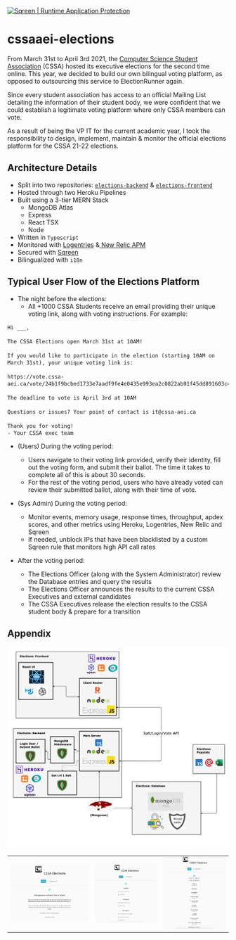 <a title="Realtime application protection" href="https://www.sqreen.com/?utm_source=badge"><img style="width:109px;height:36px" src="https://s3-eu-west-1.amazonaws.com/sqreen-assets/badges/20171107/sqreen-dark-badge.svg" alt="Sqreen | Runtime Application Protection" /></a>

# cssaaei-elections

From March 31st to April 3rd 2021, the [Computer Science Student Association](https://www.cssa-aei.ca/about/) (CSSA) hosted its executive elections for the second time online. This year, we decided to build our own bilingual voting platform, as opposed to outsourcing this service to ElectionRunner again. 

Since every student association has access to an official Mailing List detailing the information of their student body, we were confident that we could establish a legitimate voting platform where only CSSA members can vote.

As a result of being the VP IT for the current academic year, I took the responsibility to design, implement, maintain & monitor the official elections platform for the CSSA 21-22 elections.

## Architecture Details

- Split into two repositories: [`elections-backend`](https://github.com/CSSA-AEI/elections-backend) & [`elections-frontend`](https://github.com/CSSA-AEI/elections-frontend)
- Hosted through two Heroku Pipelines
- Built using a 3-tier MERN Stack
  - MongoDB Atlas
  - Express
  - React TSX
  - Node
- Written in `Typescript`
- Monitored with [Logentries](https://docs.logentries.com/docs/get-set-up) &[ New Relic APM](https://docs.newrelic.com/docs/apm/#:~:text=With%20New%20Relic's%20Application%20Performance,(non%2Dweb%20apps).)
- Secured with [Sqreen](https://docs.sqreen.com/)
- Bilingualized with `i18n`

## Typical User Flow of the Elections Platform

* The night before the elections:
  - All +1000 CSSA Students receive an email providing their unique voting link, along with voting instructions. For example:

```
Hi ___,

The CSSA Elections open March 31st at 10AM!

If you would like to participate in the election (starting 10AM on March 31st), your unique voting link is:

https://vote.cssa-aei.ca/vote/24b1f9bcbed1733e7aadf9fe4e0435e993ea2c0822ab91f45dd891603c4905b6

The deadline to vote is April 3rd at 10AM

Questions or issues? Your point of contact is it@cssa-aei.ca

Thank you for voting!
- Your CSSA exec team
```

* (Users) During the voting period: 
  - Users navigate to their voting link provided, verify their identity, fill out the voting form, and submit their ballot. The time it takes to complete all of this is about 30 seconds.
  - For the rest of the voting period, users who have already voted can review their submitted ballot, along with their time of vote.

* (Sys Admin) During the voting period:
  - Monitor events, memory usage, response times, throughput, apdex scores, and other metrics using Heroku, Logentries, New Relic and Sqreen
  - If needed, unblock IPs that have been blacklisted by a custom Sqreen rule that monitors high API call rates

* After the voting period:
  - The Elections Officer (along with the System Administrator) review the Database entries and query the results
  - The Elections Officer announces the results to the current CSSA Executives and external candidates
  - The CSSA Executives release the election results to the CSSA student body & prepare for a transition

## Appendix

<img src="./assets/stack.png"  width="800"/>

|                                                      |                                                    |                                                      |
| :---------------------------------------------------: | :------------------------------------------------: | :--------------------------------------------------: |
| <img src="./assets/landingPage_UI.png"  width="1000"/> | <img src="./assets/voteForm_UI.png"  width="800"/> | <img src="./assets/voteBallot_UI.png"  width="800"/> |
